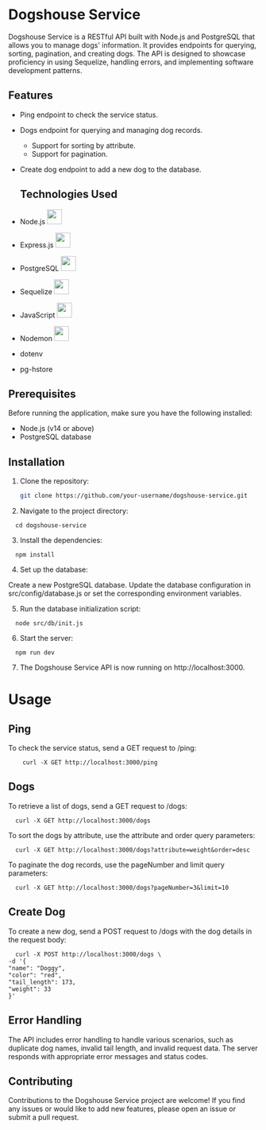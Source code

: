 # Dogshouse Service

Dogshouse Service is a RESTful API built with Node.js and PostgreSQL that allows you to manage dogs' information. It provides endpoints for querying, sorting, pagination, and creating dogs. The API is designed to showcase proficiency in using Sequelize, handling errors, and implementing software development patterns.

## Features

- Ping endpoint to check the service status.
- Dogs endpoint for querying and managing dog records.
  - Support for sorting by attribute.
  - Support for pagination.
- Create dog endpoint to add a new dog to the database.

  ## Technologies Used

- Node.js <img src="https://github.com/Sveta-Kryukova/codebridge-task/assets/116656921/9495a727-0f24-4bb2-b4d1-2033194717b0" width="30" height="30">
- Express.js <img src="https://github.com/Sveta-Kryukova/codebridge-task/assets/116656921/bea04620-f904-4be0-aad8-bb1103a0e0ef" width="30" height="30">

- PostgreSQL <img src="https://github.com/Sveta-Kryukova/codebridge-task/assets/116656921/30d8990d-ea76-4a0f-9f9b-3e9b287ef690" width="30" height="30">
- Sequelize <img src="https://github.com/Sveta-Kryukova/codebridge-task/assets/116656921/83726249-d082-4e1f-aa89-73e8eea0c96e" width="30" height="30">
- JavaScript <img src="https://github.com/Sveta-Kryukova/codebridge-task/assets/116656921/71bfc17c-6cf3-400e-a1f1-d882e475bf2b" width="30" height="30">
- Nodemon <img src="https://github.com/Sveta-Kryukova/codebridge-task/assets/116656921/302b1fff-c8cd-42fa-ba68-871aaca03ff8" width="30" height="30">
- dotenv
- pg-hstore

## Prerequisites

Before running the application, make sure you have the following installed:

- Node.js (v14 or above)
- PostgreSQL database

## Installation

1. Clone the repository:

   ```bash
   git clone https://github.com/your-username/dogshouse-service.git

2. Navigate to the project directory:

  ```
    cd dogshouse-service
  ```
    
3. Install the dependencies:

  ```
    npm install
  ```
    
4. Set up the database:

Create a new PostgreSQL database.
Update the database configuration in src/config/database.js or set the corresponding environment variables.

5. Run the database initialization script:

  ```
    node src/db/init.js
  ```
    
6. Start the server:

  ```
    npm run dev
  ```
    
7. The Dogshouse Service API is now running on http://localhost:3000.

# Usage

## Ping

To check the service status, send a GET request to /ping:

```
    curl -X GET http://localhost:3000/ping
```
    
## Dogs

To retrieve a list of dogs, send a GET request to /dogs:

  ```
    curl -X GET http://localhost:3000/dogs
  ```
    
To sort the dogs by attribute, use the attribute and order query parameters:

  ```
    curl -X GET http://localhost:3000/dogs?attribute=weight&order=desc
 ```

To paginate the dog records, use the pageNumber and limit query parameters:

  ```
    curl -X GET http://localhost:3000/dogs?pageNumber=3&limit=10
  ```

## Create Dog

To create a new dog, send a POST request to /dogs with the dog details in the request body:

  ```
    curl -X POST http://localhost:3000/dogs \
-d '{
  "name": "Doggy",
  "color": "red",
  "tail_length": 173,
  "weight": 33
}'
  ```

## Error Handling
The API includes error handling to handle various scenarios, such as duplicate dog names, invalid tail length, and invalid request data. The server responds with appropriate error messages and status codes.

## Contributing
Contributions to the Dogshouse Service project are welcome! If you find any issues or would like to add new features, please open an issue or submit a pull request.




